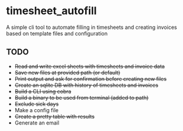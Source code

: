 # timesheet_autofill
A simple cli tool to automate filling in timesheets and creating invoices based on template files and configuration
## TODO

- ~~Read and write excel sheets with timesheets and invoice data~~
- ~~Save new files at provided path (or default)~~
- ~~Print output and ask for confirmation before creating new files~~
- ~~Create an sqlite DB with history of timesheets and invoices~~
- ~~Build a CLI using cobra~~
- ~~Build a binary to be used from terminal (added to path)~~
- ~~Exclude sick days~~
- Make a config file
- ~~Create a pretty table with results~~
- Generate an email
